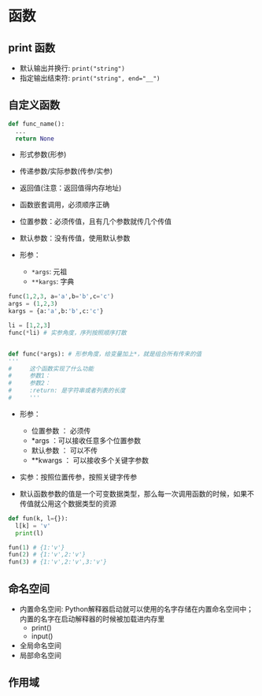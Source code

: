 # 函数

## print 函数

- 默认输出并换行: `print("string")`
- 指定输出结束符: `print("string", end="__")`

## 自定义函数

``` PYTHON
def func_name():
  ...
  return None
```

- 形式参数(形参)
- 传递参数/实际参数(传参/实参)
- 返回值(注意：返回值得内存地址)
- 函数嵌套调用，必须顺序正确

- 位置参数：必须传值，且有几个参数就传几个传值
- 默认参数：没有传值，使用默认参数

- 形参：
  - `*args`: 元祖
  - `**kargs`: 字典

``` Python
func(1,2,3, a='a',b='b',c='c')
args = (1,2,3)
kargs = {a:'a',b:'b',c:'c'}

li = [1,2,3]
func(*li) # 实参角度，序列按照顺序打散


def func(*args): # 形参角度，给变量加上*，就是组合所有传来的值
'''
#     这个函数实现了什么功能
#     参数1：
#     参数2：
#     :return: 是字符串或者列表的长度
#     '''
```

- 形参：
  - 位置参数 ： 必须传
  - *args ：可以接收任意多个位置参数
  - 默认参数 ： 可以不传
  - **kwargs ： 可以接收多个关键字参数

- 实参：按照位置传参，按照关键字传参

- 默认函数参数的值是一个可变数据类型，那么每一次调用函数的时候，如果不传值就公用这个数据类型的资源

``` python
def fun(k, l={}):
  l[k] = 'v'
  print(l)

fun(1) # {1:'v'}
fun(2) # {1:'v',2:'v'}
fun(3) # {1:'v',2:'v',3:'v'}
```

## 命名空间

- 内置命名空间: Python解释器启动就可以使用的名字存储在内置命名空间中；内置的名字在启动解释器的时候被加载进内存里
  - print()
  - input()
- 全局命名空间
- 局部命名空间

## 作用域

